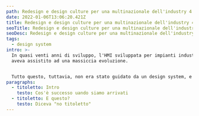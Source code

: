 ```yaml
---
path: Redesign e design culture per una multinazionale dell'industry 4.0
date: 2022-01-06T13:06:20.421Z
title: Redesign e design culture per una multinazionale dell'industry 4.0
seoTitle: Redesign e design culture per una multinazionale dell'industry 4.0
seoDesc: Redesign e design culture per una multinazionale dell'industry 4.0
tags:
  - design system
intro: >-
  In quasi venti anni di sviluppo, l'HMI sviluppata per impianti industriali
  aveva assistito ad una massiccia evoluzione. 


  Tutto questo, tuttavia, non era stato guidato da un design system, e dopo vent'anni di evoluzione, il prodotto si presentava come una **stratificazione di features**.
paragraphs:
  - titoletto: Intro
    testo: Cos'è successo uando siamo arrivati
  - titoletto: E questo?
    testo: Diceva "no titoletto"
---
```

